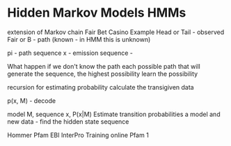 # Hidden Markov Models HMMs
extension of Markov chain
Fair Bet Casino Example 
Head or Tail - observed
Fair or B - path (known - in HMM this is unknown)

pi - path sequence
x - emission sequence - 

What happen if we don't know the path
each possible path that will generate the sequence, the highest possibility
 learn the possibility

recursion for estimating probability
calculate the transigiven data

p(x, M) - decode

model M, sequence x, P(x|M)
Estimate transition probabilities
a model and new data - find the hidden state sequence

Hommer
Pfam EBI
InterPro
Training online Pfam
1
<!--stackedit_data:
eyJoaXN0b3J5IjpbMjExMTA2NzIwLC03MDA4NDk3MSw3MzA5OT
gxMTZdfQ==
-->
